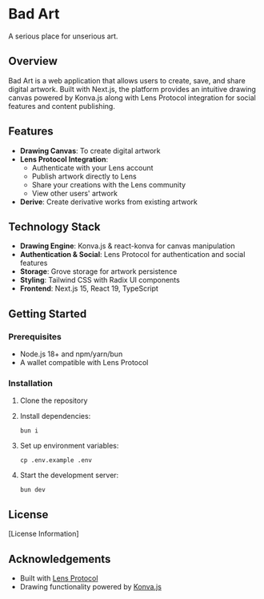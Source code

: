 # Bad Art

A serious place for unserious art.

## Overview

Bad Art is a web application that allows users to create, save, and share digital artwork. Built with Next.js, the platform provides an intuitive drawing canvas powered by Konva.js along with Lens Protocol integration for social features and content publishing.

## Features

- **Drawing Canvas**: To create digital artwork 
- **Lens Protocol Integration**:
  - Authenticate with your Lens account
  - Publish artwork directly to Lens
  - Share your creations with the Lens community
  - View other users' artwork
- **Derive**: Create derivative works from existing artwork

## Technology Stack

- **Drawing Engine**: Konva.js & react-konva for canvas manipulation
- **Authentication & Social**: Lens Protocol for authentication and social features
- **Storage**: Grove storage for artwork persistence
- **Styling**: Tailwind CSS with Radix UI components
- **Frontend**: Next.js 15, React 19, TypeScript

## Getting Started

### Prerequisites

- Node.js 18+ and npm/yarn/bun
- A wallet compatible with Lens Protocol

### Installation

1. Clone the repository
2. Install dependencies:
   ```
   bun i
   ```
3. Set up environment variables:
   ```
   cp .env.example .env
   ```

4. Start the development server:
   ```
   bun dev
   ```


## License

[License Information]

## Acknowledgements

- Built with [Lens Protocol](https://lens.xyz/)
- Drawing functionality powered by [Konva.js](https://konvajs.org/)
